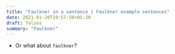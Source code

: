 ```yaml
---
title: "Faulkner in a sentence | Faulkner example sentences"
date: 2021-01-20T19:57:50+05:30
draft: falses
summary: "Faulkner"
---
```

- Or what about `faulkner`?
                 
